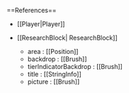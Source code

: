 ==References==
 * [[Player|Player]]

 * [[ResearchBlock| ResearchBlock]]
   * area : [[Position]]
   * backdrop : [[Brush]]
   * tierIndicatorBackdrop : [[Brush]]
   * title : [[StringInfo]]
   * picture : [[Brush]]

